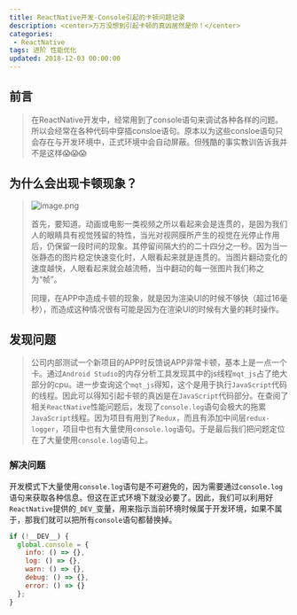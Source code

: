 ```yaml
---
title: ReactNative开发-Console引起的卡顿问题记录
description: <center>万万没想到引起卡顿的真凶居然是你！</center>
categories:
 - ReactNative
tags: 进阶 性能优化
updated: 2018-12-03 00:00:00
---
```


## 前言

> 在ReactNative开发中，经常用到了console语句来调试各种各样的问题。所以会经常在各种代码中穿插consloe语句。原本以为这些consloe语句只会存在与开发环境中，正式环境中会自动屏蔽。但残酷的事实教训告诉我并不是这样😱😱😱
>
> 

## 为什么会出现卡顿现象？

> ![image.png](https://upload-images.jianshu.io/upload_images/8154981-36e35cb52b47406e.png?imageMogr2/auto-orient/strip%7CimageView2/2/w/1240)
>
> 首先，要知道。动画或电影一类视频之所以看起来会是连贯的，是因为我们人的眼睛具有视觉残留的特性，当光对视网膜所产生的视觉在光停止作用后，仍保留一段时间的现象。其停留间隔大约的二十四分之一秒。因为当一张静态的图片稳定快速变化时，人眼看起来就是连贯的。当图片翻动变化的速度越快，人眼看起来就会越流畅，当中翻动的每一张图片我们称之为“帧”。
>
> 同理，在APP中造成卡顿的现象，就是因为渲染UI的时候不够快（超过16毫秒），而造成这种情况很有可能是因为在渲染UI的时候有大量的耗时操作。

## 发现问题

> 公司内部测试一个新项目的APP时反馈说APP非常卡顿，基本上是一点一个卡。通过`Android Studio`的内存分析工具发现其中的js线程`mqt_js`占了绝大部分的cpu。进一步查询这个`mqt_js`得知，这个是用于执行`JavaScript`代码的线程。因此可以得知引起卡顿的真凶是在`JavaScript`代码部分。在查阅了相关`ReactNative`性能问题后，发现了`console.log`语句会极大的拖累`JavaScript`线程。因为项目有用到了`Redux`，而且有添加中间层`redux-logger`，项目中也有大量使用`console.log`语句。于是最后我们把问题定位在了大量使用`console.log`语句上。

### 解决问题

开发模式下大量使用`console.log`语句是不可避免的，因为需要通过`console.log`语句来获取各种信息。但这在正式环境下就没必要了。因此，我们可以利用好`ReactNative`提供的`_DEV_`变量，用来指示当前环境时候属于开发环境，如果不属于，那我们就可以把所有`console`语句都替换掉。

```jsx
if (!__DEV__) {
  global.console = {
    info: () => {},
    log: () => {},
    warn: () => {},
    debug: () => {},
    error: () => {}
  };
}
```

